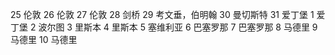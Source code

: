 25 伦敦
26 伦敦
27 伦敦
28 剑桥
29 考文垂，伯明翰
30 曼切斯特
31 爱丁堡
1 爱丁堡
2 波尔图
3 里斯本
4 里斯本
5 塞维利亚
6 巴塞罗那
7 巴塞罗那
8 马德里
9 马德里
10 马德里